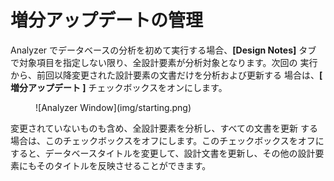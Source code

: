 # 増分アップデートの管理

Analyzer でデータベースの分析を初めて実行する場合、**[Design Notes]** タブ で対象項目を指定しない限り、全設計要素が分析対象となります。次回の 実行から、前回以降変更された設計要素の文書だけを分析および更新する 場合は、**[ 増分アップデート ]** チェックボックスをオンにします。
<figure markdown="1">
  ![Analyzer Window](img/starting.png)
</figure>
変更されていないものも含め、全設計要素を分析し、すべての文書を更新 する場合は、このチェックボックスをオフにします。このチェックボックスをオフにすると、データベースタイトルを変更して、設計文書を更新し、その他の設計要素にもそのタイトルを反映させることができます。